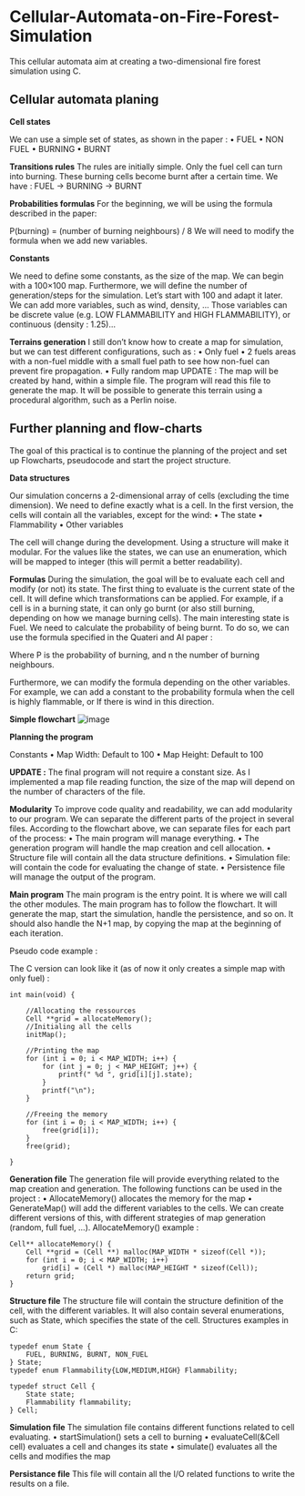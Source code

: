 # Cellular-Automata-on-Fire-Forest-Simulation

This cellular automata aim at creating a two-dimensional fire forest simulation using C.

## Cellular automata planing

**Cell states**

We can use a simple set of states, as shown in the paper :
•	FUEL
•	NON FUEL
•	BURNING
•	BURNT

**Transitions rules**
The rules are initially simple. Only the fuel cell can turn into burning. These burning cells become burnt after a certain time.
We have : FUEL → BURNING → BURNT

**Probabilities formulas**
For the beginning, we will be using the formula described in the paper:

P(burning) = (number of burning neighbours) / 8
We will need to modify the formula when we add new variables.

**Constants**

We need to define some constants, as the size of the map. We can begin with a 100×100 map. Furthermore, we will define the number of generation/steps for the simulation. Let’s start with 100 and adapt it later.
We can add more variables, such as wind, density, …
Those variables can be discrete value (e.g. LOW FLAMMABILITY and HIGH FLAMMABILITY), or continuous (density : 1.25)…


**Terrains generation**
I still don’t know how to create a map for simulation, but we can test different configurations, such as :
•	Only fuel
•	2 fuels areas with a non-fuel middle with a small fuel path to see how non-fuel can prevent fire propagation.
•	Fully random map
UPDATE : The map will be created by hand, within a simple file. The program will read this file to generate the map. It will be possible to generate this terrain using a procedural algorithm, such as a Perlin noise.

## Further planning and flow-charts
The goal of this practical is to continue the planning of the project and set up Flowcharts, pseudocode and start the project structure.

**Data structures**

Our simulation concerns a 2-dimensional array of cells (excluding the time dimension). We need to define exactly what is a cell. In the first version, the cells will contain all the variables, except for the wind:
•	The state 
•	Flammability
•	Other variables

The cell will change during the development. Using a structure will make it modular. For the values like the states, we can use an enumeration, which will be mapped to integer (this will permit a better readability). 

**Formulas**
During the simulation, the goal will be to evaluate each cell and modify (or not) its state. The first thing to evaluate is the current state of the cell. It will define which transformations can be applied. For example, if a cell is in a burning state, it can only go burnt (or also still burning, depending on how we manage burning cells). 
The main interesting state is Fuel. We need to calculate the probability of being burnt. To do so, we can use the formula specified in the Quateri and Al paper : 

Where P is the probability of burning, and n the number of burning neighbours.

Furthermore, we can modify the formula depending on the other variables. For example, we can add a constant to the probability formula when the cell is highly flammable, or If there is wind in this direction.

**Simple flowchart**
![image](https://github.com/Piryth/Cellular-Automata-on-Fire-Forest-Simulation/assets/94105105/f9ed7a6b-5f18-4811-8cf6-b62a5496f07f)

 
**Planning the program**

Constants 
•	Map Width: Default to 100
•	Map Height: Default to 100

**UPDATE :** 
The final program will not require a constant size. As I implemented a map file reading function, the size of the map will depend on the number of characters of the file.

**Modularity**
To improve code quality and readability, we can add modularity to our program. We can separate the different parts of the project in several files. According to the flowchart above, we can separate files for each part of the process:
•	The main program will manage everything. 
•	The generation program will handle the map creation and cell allocation.
•	Structure file will contain all the data structure definitions.
•	Simulation file: will contain the code for evaluating the change of state.
•	Persistence file will manage the output of the program.

**Main program**
The main program is the entry point. It is where we will call the other modules. The main program has to follow the flowchart. It will generate the map, start the simulation, handle the persistence, and so on. It should also handle the N+1 map, by copying the map at the beginning of each iteration.  

Pseudo code example :
 
The C version can look like it (as of now it only creates a simple map with only fuel) :
```
int main(void) {

    //Allocating the ressources	
    Cell **grid = allocateMemory();
    //Initialing all the cells
    initMap();

    //Printing the map
    for (int i = 0; i < MAP_WIDTH; i++) {
        for (int j = 0; j < MAP_HEIGHT; j++) {
            printf(" %d ", grid[i][j].state);
        }
        printf("\n");
    }
    
    //Freeing the memory
    for (int i = 0; i < MAP_WIDTH; i++) {
        free(grid[i]);
    }
    free(grid);
    
}

```

**Generation file**
The generation file will provide everything related to the map creation and generation. The following functions can be used in the project :
•	AllocateMemory() allocates the memory for the map
•	GenerateMap() will add the different variables to the cells. We can create different versions of this, with different strategies of map generation (random, full fuel, …).
AllocateMemory() example :
```
Cell** allocateMemory() {
    Cell **grid = (Cell **) malloc(MAP_WIDTH * sizeof(Cell *));
    for (int i = 0; i < MAP_WIDTH; i++)
        grid[i] = (Cell *) malloc(MAP_HEIGHT * sizeof(Cell));
    return grid;
}
```

**Structure file**
The structure file will contain the structure definition of the cell, with the different variables. It will also contain several enumerations, such as State, which specifies the state of the cell.
Structures examples in C:
``` 
typedef enum State {
    FUEL, BURNING, BURNT, NON_FUEL
} State;
typedef enum Flammability{LOW,MEDIUM,HIGH} Flammability;

typedef struct Cell {
    State state;
    Flammability flammability;
} Cell;
```

**Simulation file**
The simulation file contains different functions related to cell evaluating. 
•	startSimulation() sets a cell to burning
•	evaluateCell(&Cell cell) evaluates a cell and changes its state
•	simulate() evaluates all the cells and modifies the map


**Persistance file**
This file will contain all the I/O related functions to write the results on a file.






